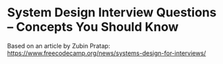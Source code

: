 # System Design Interview Questions – Concepts You Should Know
Based on an article by Zubin Pratap: https://www.freecodecamp.org/news/systems-design-for-interviews/

